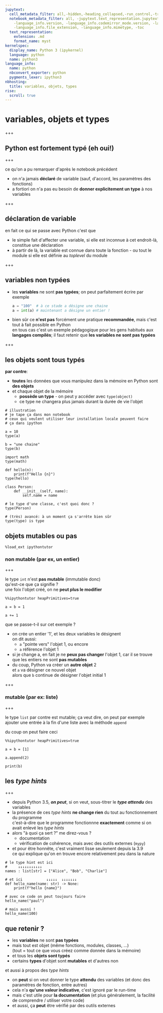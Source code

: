 ```yaml
---
jupytext:
  cell_metadata_filter: all,-hidden,-heading_collapsed,-run_control,-trusted
  notebook_metadata_filter: all, -jupytext.text_representation.jupytext_version, -jupytext.text_representation.format_version,
    -language_info.version, -language_info.codemirror_mode.version, -language_info.codemirror_mode,
    -language_info.file_extension, -language_info.mimetype, -toc
  text_representation:
    extension: .md
    format_name: myst
kernelspec:
  display_name: Python 3 (ipykernel)
  language: python
  name: python3
language_info:
  name: python
  nbconvert_exporter: python
  pygments_lexer: ipython3
nbhosting:
  title: variables, objets, types
rise:
  scroll: true
---
```


# variables, objets et types

+++

## Python est fortement typé (eh oui!)

+++

ce qu'on a pu remarquer d'après le notebook précédent

* on n'a jamais **déclaré** de variable (sauf, d'accord, les paramètres des fonctions)
* a fortiori on n'a pas eu besoin de **donner explicitement un type** à nos variables

+++

## déclaration de variable

en fait ce qui se passe avec Python c'est que

* le simple fait d'affecter une variable, si elle est inconnue à cet endroit-là, constitue une déclaration  
* à partir de là, la variable est connue dans toute la fonction - ou tout le module si elle est définie au *toplevel* du module

+++

## variables non typées

* les **variables** ne sont **pas typées**; on peut parfaitement écrire par exemple
  ```python
  a = "100"  # à ce stade a désigne une chaine
  a = int(a) # maintenant a désigne un entier !
  ```

* bien sûr ce **n'est pas** forcément une pratique **recommandée**, mais c'est tout à fait possible en Python  
  en tous cas c'est un exemple pédagogique pour les gens habitués aux **langages compilés**; il faut retenir que **les variables ne sont pas typées**

+++

## les objets sont tous typés

**par contre**:

* **toutes** les données que vous manipulez dans la mémoire en Python sont **des objets**
* et chaque objet de la mémoire
  * **possède un type** - on peut y accéder avec `type(object)`
  * ce type ne changera plus jamais durant la durée de vie l'objet

```{code-cell} ipython3
# illustration
# je tape ça dans mon notebook
# ceux qui veulent utiliser leur installation locale peuvent faire
# ça dans ipython

a = 10
type(a)
```

```{code-cell} ipython3
b = "une chaine"
type(b)
```

```{code-cell} ipython3
import math
type(math)
```

```{code-cell} ipython3
def hello(n):
    print(f"Hello {n}")
type(hello)
```

```{code-cell} ipython3
class Person:
    def __init__(self, name):
        self.name = name

# le type d'une classe, c'est quoi donc ?
type(Person)
```

```{code-cell} ipython3
# (très) avancé: à un moment ça s'arrête bien sûr
type(type) is type
```

## objets mutables ou pas

```{code-cell} ipython3
%load_ext ipythontutor
```

### non mutable (par ex, un entier)

+++

le type `int` n'est **pas mutable** (immutable donc)  
qu'est-ce que ça signifie ?  
une foix l'objet créé, on ne **peut plus le modifier**

```{code-cell} ipython3
%%ipythontutor heapPrimitives=true

a = b = 1

a += 1
```

que se passe-t-il sur cet exemple ?

* on crée un entier '1', et les deux variables le désignent  
  on dit aussi:
  * `a` "pointe vers" l'objet 1, ou encore 
  * `a` référence l'objet 1
* si je change a, en fait je ne **peux pas changer** l'objet 1, car il se trouve que les entiers ne sont **pas mutables**
* du coup, Python va créer un **autre objet** 2  
  et `a` va désigner ce nouvel objet  
  alors que `b` continue de désigner l'objet initial 1

+++

### mutable (par ex: liste)

+++

le type `list` par contre est mutable; ça veut dire, on peut par exemple ajouter une entrée à la fin d'une liste avec la méthode `append`

du coup on peut faire ceci

```{code-cell} ipython3
%%ipythontutor heapPrimitives=true

a = b = [1]

a.append(2)

print(b)
```

## les *type hints*

+++

* depuis Python 3.5, ***on peut***, si on veut, sous-titrer le ***type attendu*** des variables
* la présence de ces *type hints* **ne change rien** du tout au fonctionnement du programme  
  c'est-à-dire que le programme fonctionnne **exactement** comme si on avait enlevé les *type hints*
* alors "à quoi ça sert ?" me direz-vous ?
  * documentation
  * vérification de cohérence, mais avec des outils externes (`mypy`)
* et pour être honnête, c'est vraiment lisse seulement depuis la 3.9  
  ce qui explique qu'on en trouve encore relativement peu dans la nature

```{code-cell} ipython3
# le type hint est ici
#     ↓↓↓↓↓↓↓↓↓↓↓
names : list[str] = ["Alice", "Bob", "Charlie"]

# et ici           ↓↓↓↓↓  ↓↓↓↓↓↓↓  
def hello_name(name: str) -> None:
    print(f"hello {name}")    
```

```{code-cell} ipython3
# avec ce code on peut toujours faire
hello_name("paul")
```

```{code-cell} ipython3
# mais aussi !
hello_name(100)
```

## que retenir ?

* les **variables** ne sont **pas typées**
* mais tout est objet (même fonctions, modules, classes, ...)  
  (tout = tout ce que vous créez comme donnée dans la mémoire)
* et tous les **objets sont typés**
* certains **types** d'objet sont **mutables** et d'autres non

et aussi à propos des *type hints*

* on **peut** si on veut donner le type **attendu** des variables (et donc des paramètres de fonction, entre autres)
* cela n'a **qu'une valeur indicative**, c'est ignoré par le run-time
* mais c'est utile pour **la documentation** (et plus généralement, la facilité de comprendre / utiliser votre code)
* et aussi, ça **peut** être vérifié par des outils externes
